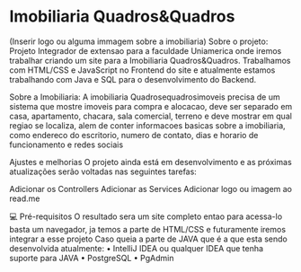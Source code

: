 # Imobiliaria Quadros&Quadros

(Inserir logo ou alguma immagem sobre a imobiliaria) 
Sobre o projeto:
Projeto Integrador de extensao para a faculdade Uniamerica onde iremos trabalhar criando um site para a Imobiliaria Quadros&Quadros.
Trabalhamos com HTML/CSS e JavaScript no Frontend do site e atualmente estamos trabalhando com Java e SQL para o desenvolvimento do Backend.

Sobre a Imobiliaria:
A imobiliaria Quadrosequadrosimoveis precisa de um sistema que mostre imoveis para compra e alocacao, deve ser separado em casa, apartamento, chacara, sala comercial, terreno e deve mostrar em qual regiao se localiza, alem de conter informacoes basicas sobre a imobiliaria, como endereco do escritorio, numero de contato, dias e horario de funcionamento e redes sociais

Ajustes e melhorias
O projeto ainda está em desenvolvimento e as próximas atualizações serão voltadas nas seguintes tarefas:

 Adicionar os Controllers
 Adicionar as Services
 Adicionar logo ou imagem ao read.me
 
 💻 Pré-requisitos
 O resultado sera um site completo entao para acessa-lo basta um navegador, ja temos a parte de HTML/CSS e futuramente iremos integrar a esse projeto
 Caso queia a parte de JAVA que é a que esta sendo desenvolvida atualmente:
• IntelliJ IDEA ou qualquer IDEA que tenha suporte para JAVA
• PostgreSQL
• PgAdmin
